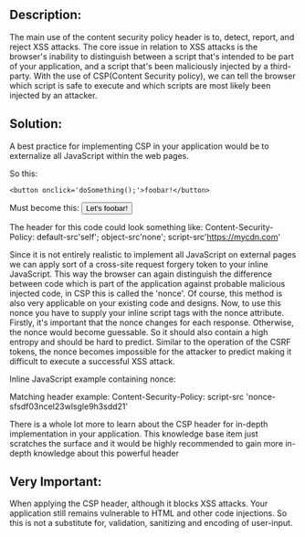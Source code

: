 ## Description:

The main use of the content security policy header is to, detect, report, and reject XSS attacks. The core issue in relation to XSS attacks is the browser's inability to distinguish between a script that's intended to be part of your application, and a script that's been maliciously injected by a third-party.
With the use of CSP(Content Security policy), we can tell the browser which script is safe to execute and which scripts are most likely been injected by an attacker.

## Solution:

A best practice for implementing CSP in your application would be to externalize all
JavaScript within the web pages.

So this:
    <script>
      function doSomething() {
        alert('Something!');
      }
	</script>

	<button onclick='doSomething();'>foobar!</button>

Must become this:
	<script src='doSomething.js'></script>
	<button id='somethingToDo'>Let's foobar!</button>

The header for this code could look something like:
    Content-Security-Policy: default-src'self'; object-src'none'; script-src'https://mycdn.com'

Since it is not entirely realistic to implement all JavaScript on external pages we can apply sort of a cross-site request forgery token to your inline JavaScript. This way the browser can again distinguish the difference between code which is part of the application against probable malicious injected code, in CSP this is called the 'nonce'. Of course, this method is also very applicable on your existing code and designs.
Now, to use this nonce you have to supply your inline script tags with the nonce attribute. Firstly, it's important that the nonce changes for each response. Otherwise, the nonce would become guessable. So it should also contain a high entropy and should be hard to predict. Similar to the operation of the CSRF tokens, the nonce becomes impossible for the attacker to predict making it difficult to execute a successful XSS attack.


Inline JavaScript example containing nonce:
	<script nonce=sfsdf03nceI23wlsgle9h3sdd21>
    <!-- Your javscript code -->
    </script>

Matching header example:
    Content-Security-Policy: script-src 'nonce-sfsdf03nceI23wlsgle9h3sdd21'

There is a whole lot more to learn about the CSP header for in-depth implementation in your application. This knowledge base item just scratches the surface and it would be highly recommended to gain more in-depth knowledge about this powerful header

## Very Important:
When applying the CSP header, although it blocks XSS attacks. Your
application still remains vulnerable to HTML and other code injections.
So this is not a substitute for, validation, sanitizing and encoding of user-input.
